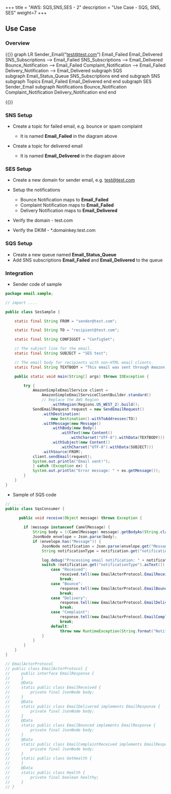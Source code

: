 +++
title = "AWS: SQS,SNS,SES - 2"
description = "Use Case - SQS, SNS, SES"
weight=7
+++

## Use Case

### Overview

{{<mermaid>}}
graph LR
    Sender_Email("test@test.com")
    Email_Failed
    Email_Delivered
    SNS_Subscriptions --> Email_Failed
    SNS_Subscriptions --> Email_Delivered
    Bounce_Notification --> Email_Failed
    Complaint_Notification --> Email_Failed
    Delivery_Notification --> Email_Delivered
    subgraph SQS     
        subgraph Email_Status_Queue
            SNS_Subscriptions
        end
    end 
    subgraph SNS
       subgraph Topics
           Email_Failed
           Email_Delivered
       end
    end
    subgraph SES
       Sender_Email
       subgraph Notifications
           Bounce_Notification 
           Complaint_Notification 
           Delivery_Notification 
       end
    end

{{</mermaid >}}


### SNS Setup

* Create a topic for failed email, e.g. bounce or spam complaint
    - It is named **Email_Failed** in the diagram above

* Create a topic for delivered email
    - It is named **Email_Delivered** in the diagram above


### SES Setup

* Create a new domain for sender email, e.g. test@test.com
  
* Setup the notifications
    - Bounce Notification maps to **Email_Failed**
    - Complaint Notification maps to **Email_Failed**
    - Delivery Notification maps to **Email_Delivered**
  
* Verify the domain - test.com

* Verify the DKIM - *.domainkey.test.com

### SQS Setup

* Create a new queue named **Email_Status_Queue**
* Add SNS subscriptions **Email_Failed** and **Email_Delivered** to the queue
  

### Integration

* Sender code of sample

```java
package email.sample;

// import ....

public class SesSample {

    static final String FROM = "sender@test.com";

    static final String TO = "recipient@test.com";

    static final String CONFIGSET = "ConfigSet";

    // The subject line for the email.
    static final String SUBJECT = "SES test";

    // The email body for recipients with non-HTML email clients.
    static final String TEXTBODY = "This email was sent through Amazon SES "

    public static void main(String[] args) throws IOException {

        try {
            AmazonSimpleEmailService client = 
                AmazonSimpleEmailServiceClientBuilder.standard()
                // Replace the AWS Region
                    .withRegion(Regions.US_WEST_2).build();
            SendEmailRequest request = new SendEmailRequest()
                .withDestination(
                    new Destination().withToAddresses(TO))
                .withMessage(new Message()
                    .withBody(new Body()
                        .withText(new Content()
                            .withCharset("UTF-8").withData(TEXTBODY)))
                    .withSubject(new Content()
                        .withCharset("UTF-8").withData(SUBJECT)))
                .withSource(FROM);
            client.sendEmail(request);
            System.out.println("Email sent!");
            } catch (Exception ex) {
            System.out.println("Error message: " + ex.getMessage());
        }
    }
}

```

* Sample of SQS code

```java
// .....
public class SqsConsumer {
    
      public void receive(Object message) throws Exception {

        if (message instanceof CamelMessage) {
            String body = ((CamelMessage) message).getBodyAs(String.class, camelContext());
            JsonNode envelope = Json.parse(body);
            if (envelope.has("Message")) {
                JsonNode notification = Json.parse(envelope.get("Message").asText());
                String notificationType = notification.get("notificationType").asText();

                log.debug("Processing email notification: " + notificationType);
                switch (notification.get("notificationType").asText()) {
                    case "Received":
                        received.tell(new EmailActorProtocol.EmailReceived(notification), self());
                        break;
                    case "Bounce":
                        response.tell(new EmailActorProtocol.EmailBounced(notification), self());
                        break;
                    case "Delivery":
                        response.tell(new EmailActorProtocol.EmailDelivered(notification), self());
                        break;
                    case "Complaint":
                        response.tell(new EmailActorProtocol.EmailComplaintReceived(notification), self());
                        break;
                    default:
                        throw new RuntimeException(String.format("Notification type %s not supported", notificationType));
                }
            }
        }
    }
}

// EmailActorProtocol 
// public class EmailActorProtocol {
//     public interface EmailResponse {
//     }
//     @Data
//     static public class EmailReceived {
//         private final JsonNode body;
//     }
//     @Data
//     static public class EmailDelivered implements EmailResponse {
//         private final JsonNode body;
//     }
//     @Data
//     static public class EmailBounced implements EmailResponse {
//         private final JsonNode body;
//     }
//     @Data
//     static public class EmailComplaintReceived implements EmailResponse {
//         private final JsonNode body;
//     }
//     static public class GetHealth {
//     }
//     @Data
//     static public class Health {
//         private final boolean healthy;
//     }
// }


```


